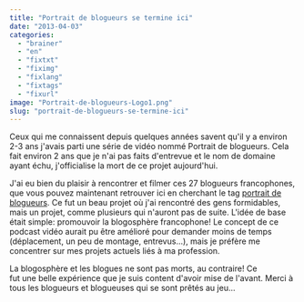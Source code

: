 ```yaml
---
title: "Portrait de blogueurs se termine ici"
date: "2013-04-03"
categories: 
  - "brainer"
  - "en"
  - "fixtxt"
  - "fiximg"
  - "fixlang"
  - "fixtags"
  - "fixurl"
image: "Portrait-de-blogueurs-Logo1.png"
slug: "portrait-de-blogueurs-se-termine-ici"
---
```


Ceux qui me connaissent depuis quelques années savent qu'il y a environ 2-3 ans j'avais parti une série de vidéo nommé Portrait de blogueurs. Cela fait environ 2 ans que je n'ai pas faits d'entrevue et le nom de domaine ayant échu, j'officialise la mort de ce projet aujourd'hui.

J'ai eu bien du plaisir à rencontrer et filmer ces 27 blogueurs francophones, que vous pouvez maintenant retrouver ici en cherchant le tag [portrait de blogueurs](http://fred.dev/tag/portrait-de-blogueurs/). Ce fut un beau projet où j'ai rencontré des gens formidables, mais un projet, comme plusieurs qui n'auront pas de suite. L'idée de base était simple: promouvoir la blogosphère francophone! Le concept de ce podcast vidéo aurait pu être amélioré pour demander moins de temps (déplacement, un peu de montage, entrevus...), mais je préfère me concentrer sur mes projets actuels liés à ma profession.

La blogosphère et les blogues ne sont pas morts, au contraire! Ce fut une belle expérience que je suis content d'avoir mise de l'avant. Merci à tous les blogueurs et blogueuses qui se sont prêtés au jeu...
